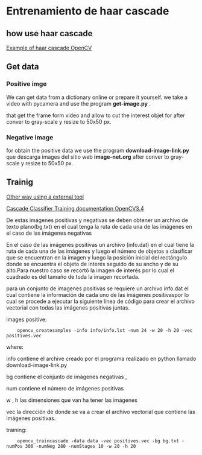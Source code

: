 # Entrenamiento de haar cascade

## how use haar cascade

[Example of haar cascade OpenCV](https://docs.opencv.org/3.4.1/d7/d8b/tutorial_py_face_detection.html)

## Get data

### Positive imge 

We can get data from a dictionary online or prepare it yourself.
we take a video  with pycamera and  use the  program  __get-image.py__ .

that get the  frame form video and allow to cut the interest objet for after conver to gray-scale  y resize to 50x50 px.

### Negative image

for obtain the positive data we use  the  program  __download-image-link.py__ que descarga images del sitio web __image-net.org__  after conver to gray-scale  y resize to 50x50 px.

## Trainig

[Other way using a external tool](https://www.youtube.com/watch?v=v_cwOq06g9E&t=329s)

[Cascade Classifier Training documentation OpenCV3.4](https://docs.opencv.org/3.4/dc/d88/tutorial_traincascade.html)

De estas imágenes positivas y negativas se deben obtener un archivo de texto plano(bg.txt) en el cual   tenga la ruta de cada una de las imágenes en el caso de las imágenes negativas

En el caso de las imágenes positivas un archivo (info.dat) en el cual tiene la ruta   de cada una de las imágenes y luego el número de objetos a clasificar que se encuentran en la imagen y luego la posición inicial del rectángulo donde se encuentra el objeto de interés seguido de su ancho y de su alto.Para nuestro caso se recortó la imagen de interés por lo cual el cuadrado es del tamaño de toda la imagen recortada. 

para un conjunto de imagenes positivas
se requiere un archivo info.dat el cual contiene la información de cada uno de las imágenes positivaspor lo cual se procede a ejecutar la siguiente línea de código para crear el archivo vectorial con todas las imágenes positivas juntas.


images positive:

        opencv_createsamples -info info/info.lst -num 24 -w 20 -h 20 -vec positives.vec
where:


info contiene el archive creado por el programa realizado en python llamado download-image-link.py 

bg  contiene el conjunto de imágenes negativas ,

num  contiene el número de imágenes positivas  

w , h  las dimensiones que van ha tener las imágenes 

vec la dirección de donde se va a crear el archivo vectorial que contiene las imágenes positivas.


training:

        opencv_traincascade -data data -vec positives.vec -bg bg.txt -numPos 300 -numNeg 280 -numStages 10 -w 20 -h 20


